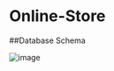 # Online-Store

##Database Schema

![image](https://user-images.githubusercontent.com/35952930/76702255-eb534880-66e1-11ea-97c5-b1876d16ac0a.png)
